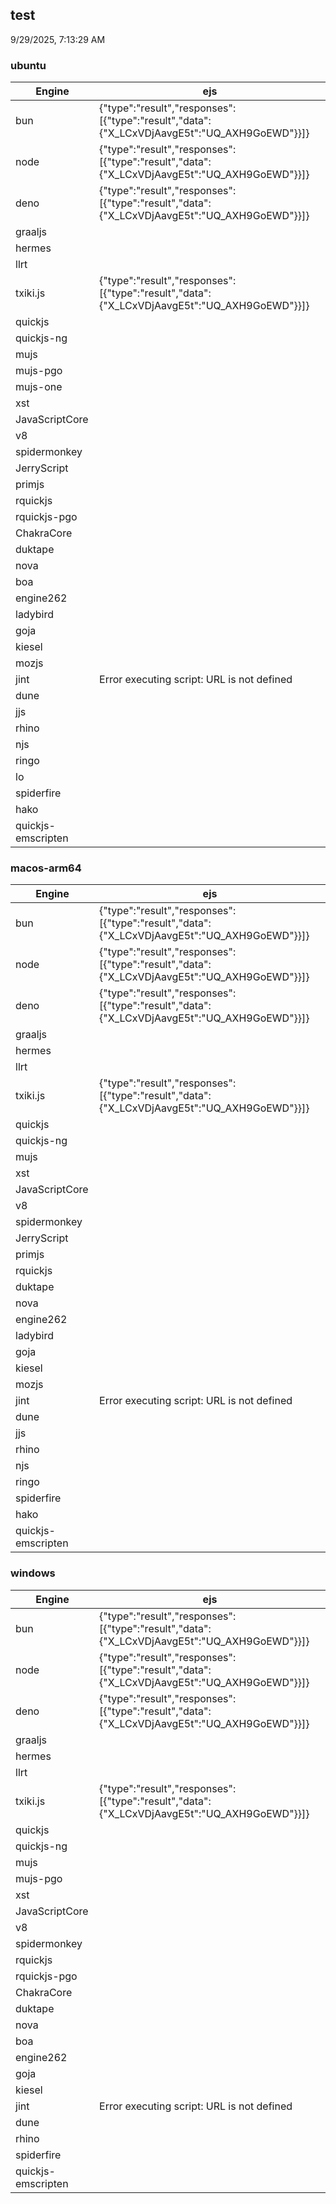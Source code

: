 
## test
9/29/2025, 7:13:29 AM

### ubuntu
| Engine | ejs |
| --- | --- |
| bun | {"type":"result","responses":[{"type":"result","data":{"X_LCxVDjAavgE5t":"UQ_AXH9GoEWD"}}]} |
| node | {"type":"result","responses":[{"type":"result","data":{"X_LCxVDjAavgE5t":"UQ_AXH9GoEWD"}}]} |
| deno | {"type":"result","responses":[{"type":"result","data":{"X_LCxVDjAavgE5t":"UQ_AXH9GoEWD"}}]} |
| graaljs |  |
| hermes |  |
| llrt |  |
| txiki.js | {"type":"result","responses":[{"type":"result","data":{"X_LCxVDjAavgE5t":"UQ_AXH9GoEWD"}}]} |
| quickjs |  |
| quickjs-ng |  |
| mujs |  |
| mujs-pgo |  |
| mujs-one |  |
| xst |  |
| JavaScriptCore |  |
| v8 |  |
| spidermonkey |  |
| JerryScript |  |
| primjs |  |
| rquickjs |  |
| rquickjs-pgo |  |
| ChakraCore |  |
| duktape |  |
| nova |  |
| boa |  |
| engine262 |  |
| ladybird |  |
| goja |  |
| kiesel |  |
| mozjs |  |
| jint | Error executing script: URL is not defined |
| dune |  |
| jjs |  |
| rhino |  |
| njs |  |
| ringo |  |
| lo |  |
| spiderfire |  |
| hako |  |
| quickjs-emscripten |  |
### macos-arm64
| Engine | ejs |
| --- | --- |
| bun | {"type":"result","responses":[{"type":"result","data":{"X_LCxVDjAavgE5t":"UQ_AXH9GoEWD"}}]} |
| node | {"type":"result","responses":[{"type":"result","data":{"X_LCxVDjAavgE5t":"UQ_AXH9GoEWD"}}]} |
| deno | {"type":"result","responses":[{"type":"result","data":{"X_LCxVDjAavgE5t":"UQ_AXH9GoEWD"}}]} |
| graaljs |  |
| hermes |  |
| llrt |  |
| txiki.js | {"type":"result","responses":[{"type":"result","data":{"X_LCxVDjAavgE5t":"UQ_AXH9GoEWD"}}]} |
| quickjs |  |
| quickjs-ng |  |
| mujs |  |
| xst |  |
| JavaScriptCore |  |
| v8 |  |
| spidermonkey |  |
| JerryScript |  |
| primjs |  |
| rquickjs |  |
| duktape |  |
| nova |  |
| engine262 |  |
| ladybird |  |
| goja |  |
| kiesel |  |
| mozjs |  |
| jint | Error executing script: URL is not defined |
| dune |  |
| jjs |  |
| rhino |  |
| njs |  |
| ringo |  |
| spiderfire |  |
| hako |  |
| quickjs-emscripten |  |
### windows
| Engine | ejs |
| --- | --- |
| bun | {"type":"result","responses":[{"type":"result","data":{"X_LCxVDjAavgE5t":"UQ_AXH9GoEWD"}}]} |
| node | {"type":"result","responses":[{"type":"result","data":{"X_LCxVDjAavgE5t":"UQ_AXH9GoEWD"}}]} |
| deno | {"type":"result","responses":[{"type":"result","data":{"X_LCxVDjAavgE5t":"UQ_AXH9GoEWD"}}]} |
| graaljs |  |
| hermes |  |
| llrt |  |
| txiki.js | {"type":"result","responses":[{"type":"result","data":{"X_LCxVDjAavgE5t":"UQ_AXH9GoEWD"}}]} |
| quickjs |  |
| quickjs-ng |  |
| mujs |  |
| mujs-pgo |  |
| xst |  |
| JavaScriptCore |  |
| v8 |  |
| spidermonkey |  |
| rquickjs |  |
| rquickjs-pgo |  |
| ChakraCore |  |
| duktape |  |
| nova |  |
| boa |  |
| engine262 |  |
| goja |  |
| kiesel |  |
| jint | Error executing script: URL is not defined |
| dune |  |
| rhino |  |
| spiderfire |  |
| quickjs-emscripten |  |
